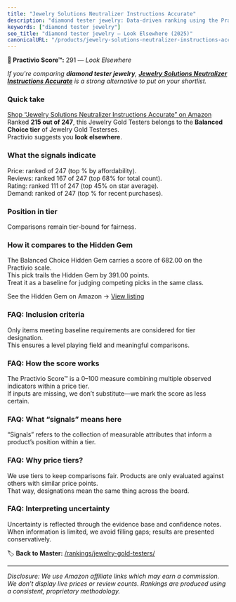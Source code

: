 ```yaml
---
title: "Jewelry Solutions Neutralizer Instructions Accurate"
description: "diamond tester jewelry: Data-driven ranking using the Practivio Score™. Positioned by quality, value, demand, findability, momentum."
keywords: ["diamond tester jewelry"]
seo_title: "diamond tester jewelry — Look Elsewhere (2025)"
canonicalURL: "/products/jewelry-solutions-neutralizer-instructions-accurate-B0DN73SK9S/"
---
```


**🚫 Practivio Score™:** 291 — _Look Elsewhere_


*If you're comparing **diamond tester jewelry**, **[Jewelry Solutions Neutralizer Instructions Accurate](https://www.amazon.com/dp/B0DN73SK9S?tag=practivio-20)** is a strong alternative to put on your shortlist.*
### Quick take
[Shop “Jewelry Solutions Neutralizer Instructions Accurate” on Amazon](https://www.amazon.com/dp/B0DN73SK9S?tag=practivio-20)
Ranked **215 out of 247**, this Jewelry Gold Testers belongs to the **Balanced Choice tier** of Jewelry Gold Testerses.  
Practivio suggests you **look elsewhere**.

### What the signals indicate
Price: ranked  of 247 (top % by affordability).  
Reviews: ranked 167 of 247 (top 68% for total count).  
Rating: ranked 111 of 247 (top 45% on star average).  
Demand: ranked  of 247 (top % for recent purchases).

### Position in tier
Comparisons remain tier-bound for fairness.

### How it compares to the Hidden Gem
The Balanced Choice Hidden Gem carries a score of 682.00 on the Practivio scale.  
This pick trails the Hidden Gem by 391.00 points.  
Treat it as a baseline for judging competing picks in the same class.  

See the Hidden Gem on Amazon → [View listing](https://www.amazon.com/dp/B08KZQBGHF?tag=practivio-20)

### FAQ: Inclusion criteria
Only items meeting baseline requirements are considered for tier designation.  
This ensures a level playing field and meaningful comparisons.

### FAQ: How the score works
The Practivio Score™ is a 0–100 measure combining multiple observed indicators within a price tier.  
If inputs are missing, we don’t substitute—we mark the score as less certain.

### FAQ: What “signals” means here
“Signals” refers to the collection of measurable attributes that inform a product’s position within a tier.

### FAQ: Why price tiers?
We use tiers to keep comparisons fair. Products are only evaluated against others with similar price points.  
That way, designations mean the same thing across the board.

### FAQ: Interpreting uncertainty
Uncertainty is reflected through the evidence base and confidence notes.  
When information is limited, we avoid filling gaps; results are presented conservatively.


🏷️ **Back to Master:** [/rankings/jewelry-gold-testers/](/rankings/jewelry-gold-testers/)

---
_Disclosure: We use Amazon affiliate links which may earn a commission. We don’t display live prices or review counts. Rankings are produced using a consistent, proprietary methodology._
